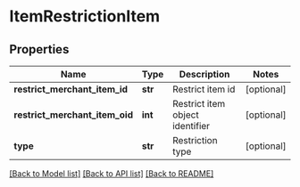 # ItemRestrictionItem

## Properties
Name | Type | Description | Notes
------------ | ------------- | ------------- | -------------
**restrict_merchant_item_id** | **str** | Restrict item id | [optional] 
**restrict_merchant_item_oid** | **int** | Restrict item object identifier | [optional] 
**type** | **str** | Restriction type | [optional] 

[[Back to Model list]](../README.md#documentation-for-models) [[Back to API list]](../README.md#documentation-for-api-endpoints) [[Back to README]](../README.md)


